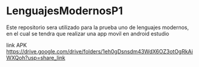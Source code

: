 # LenguajesModernosP1
Este repositorio sera utilizado para la prueba uno de lenguajes modernos, en el cual se tendra que realizar una app movil en android estudio

link APK https://drive.google.com/drive/folders/1eh0gDsnsdm43WdX6OZ3otOgRkAiWXQoh?usp=share_link
